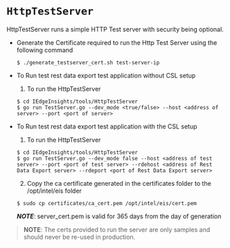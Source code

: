 # `HttpTestServer`

HttpTestServer runs a simple HTTP Test server with security being optional.

* Generate the Certificate required to run the Http Test Server using the following command

  ```
  $ ./generate_testserver_cert.sh test-server-ip
  ```

* To Run test rest data export test application without CSL setup

    1. To run the HttpTestServer
    ```
    $ cd IEdgeInsights/tools/HttpTestServer
    $ go run TestServer.go --dev_mode <true/false> --host <address of server> --port <port of server>
    ```
* To Run test rest data export test application with the CSL setup

    1. To run the HttpTestServer
    ```
    $ cd IEdgeInsights/tools/HttpTestServer
    $ go run TestServer.go --dev_mode false --host <address of test server> --port <port of test server> --rdehost <address of Rest Data Export server> --rdeport <port of Rest Data Export server>
    ```

    2. Copy the ca certificate generated in the certificates folder to the /opt/intel/eis folder
    ```
    $ sudo cp certificates/ca_cert.pem /opt/intel/eis/cert.pem
    ```

    ***NOTE***: server_cert.pem is valid for 365 days from the day of generation

> **NOTE**: The certs provided to run the server are only samples and should never be re-used in production.
